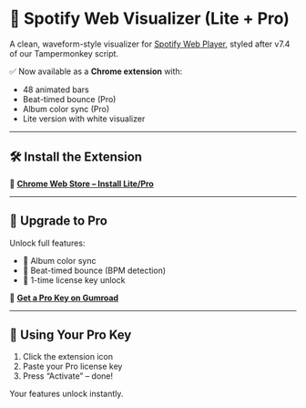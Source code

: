# 🎵 Spotify Web Visualizer (Lite + Pro)

A clean, waveform-style visualizer for [Spotify Web Player](https://open.spotify.com), styled after v7.4 of our Tampermonkey script.

✅ Now available as a **Chrome extension** with:
- 48 animated bars  
- Beat-timed bounce (Pro)  
- Album color sync (Pro)  
- Lite version with white visualizer  

---

## 🛠 Install the Extension

🔷 **[Chrome Web Store – Install Lite/Pro](https://chromewebstore.google.com/detail/spotify-visualizer-lite/ncnnchaooipooafemedommoadfpclnol)**

---

## 💎 Upgrade to Pro

Unlock full features:
- 🎨 Album color sync  
- 🥁 Beat-timed bounce (BPM detection)  
- 🔐 1-time license key unlock  

🔑 **[Get a Pro Key on Gumroad](https://talenmagistro.gumroad.com/l/luhnj)**

---

## 🧩 Using Your Pro Key

1. Click the extension icon  
2. Paste your Pro license key  
3. Press “Activate” – done!  

Your features unlock instantly.
